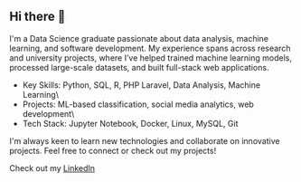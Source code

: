 ## Hi there 👋

I'm a Data Science graduate passionate about data analysis, machine learning, and software development. My experience spans across research and university projects, where I’ve helped trained machine learning models, processed large-scale datasets, and built full-stack web applications.

- Key Skills: Python, SQL, R, PHP Laravel, Data Analysis, Machine Learning\
-  Projects: ML-based classification, social media analytics, web development\
-  Tech Stack: Jupyter Notebook, Docker, Linux, MySQL, Git

I'm always keen to learn new technologies and collaborate on innovative projects. Feel free to connect or check out my projects!

Check out my [LinkedIn](https://www.linkedin.com/in/shakya-fernando-06a9a4190/)
<!--
**Shakya-Fernando/Shakya-Fernando** is a ✨ _special_ ✨ repository because its `README.md` (this file) appears on your GitHub profile.

Here are some ideas to get you started:

- 🔭 I’m currently working on ...
- 🌱 I’m currently learning ...
- 👯 I’m looking to collaborate on ...
- 🤔 I’m looking for help with ...
- 💬 Ask me about ...
- 📫 How to reach me: ...
- 😄 Pronouns: ...
- ⚡ Fun fact: ...
-->
